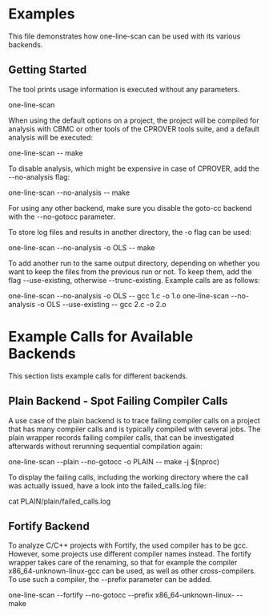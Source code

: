 # Examples

This file demonstrates how one-line-scan can be used with its various backends.

## Getting Started

The tool prints usage information is executed without any parameters.

 one-line-scan

When using the default options on a project, the project will be compiled for
analysis with CBMC or other tools of the CPROVER tools suite, and a default
analysis will be executed:

 one-line-scan -- make

To disable analysis, which might be expensive in case of CPROVER, add the
--no-analysis flag:

 one-line-scan --no-analysis -- make

For using any other backend, make sure you disable the goto-cc backend with the
--no-gotocc parameter.

To store log files and results in another directory, the -o flag can be used:

 one-line-scan --no-analysis -o OLS -- make

To add another run to the same output directory, depending on whether you want
to keep the files from the previous run or not. To keep them, add the flag
--use-existing, otherwise --trunc-existing. Example calls are as follows:

 one-line-scan --no-analysis -o OLS -- gcc 1.c -o 1.o
 one-line-scan --no-analysis -o OLS --use-existing -- gcc 2.c -o 2.o

# Example Calls for Available Backends

This section lists example calls for different backends.

## Plain Backend - Spot Failing Compiler Calls

A use case of the plain backend is to trace failing compiler calls on a project
that has many compiler calls and is typically compiled with several jobs. The
plain wrapper records failing compiler calls, that can be investigated
afterwards without rerunning sequential compilation again:

 one-line-scan --plain --no-gotocc -o PLAIN -- make -j $(nproc)

To display the failing calls, including the working directory where the call was
actually issued, have a look into the failed_calls.log file:

 cat PLAIN/plain/failed_calls.log

## Fortify Backend

To analyze C/C++ projects with Fortify, the used compiler has to be gcc.
However, some projects use different compiler names instead. The fortify wrapper
takes care of the renaming, so that for example the compiler
x86_64-unknown-linux-gcc can be used, as well as other cross-compilers. To use
such a compiler, the --prefix parameter can be added.

 one-line-scan --fortify --no-gotocc --prefix x86_64-unknown-linux- -- make
